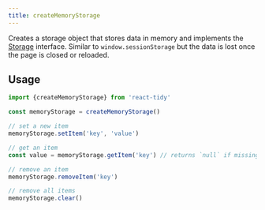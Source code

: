 ```yaml
---
title: createMemoryStorage
---
```


Creates a storage object that stores data in memory and implements the [Storage](storage.md) interface. Similar to `window.sessionStorage` but the data is lost once the page is closed or reloaded.

## Usage
```ts
import {createMemoryStorage} from 'react-tidy'

const memoryStorage = createMemoryStorage()

// set a new item
memoryStorage.setItem('key', 'value')

// get an item
const value = memoryStorage.getItem('key') // returns `null` if missing

// remove an item
memoryStorage.removeItem('key')

// remove all items
memoryStorage.clear()
```